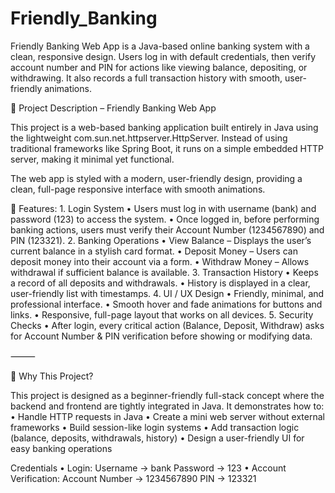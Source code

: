 # Friendly_Banking
Friendly Banking Web App is a Java-based online banking system with a clean, responsive design. Users log in with default credentials, then verify account number and PIN for actions like viewing balance, depositing, or withdrawing. It also records a full transaction history with smooth, user-friendly animations.

📖 Project Description – Friendly Banking Web App

This project is a web-based banking application built entirely in Java using the lightweight com.sun.net.httpserver.HttpServer. Instead of using traditional frameworks like Spring Boot, it runs on a simple embedded HTTP server, making it minimal yet functional.

The web app is styled with a modern, user-friendly design, providing a clean, full-page responsive interface with smooth animations.

🔑 Features:
	1.	Login System
	•	Users must log in with username (bank) and password (123) to access the system.
	•	Once logged in, before performing banking actions, users must verify their Account Number (1234567890) and PIN (123321).
	2.	Banking Operations
	•	View Balance – Displays the user’s current balance in a stylish card format.
	•	Deposit Money – Users can deposit money into their account via a form.
	•	Withdraw Money – Allows withdrawal if sufficient balance is available.
	3.	Transaction History
	•	Keeps a record of all deposits and withdrawals.
	•	History is displayed in a clear, user-friendly list with timestamps.
	4.	UI / UX Design
	•	Friendly, minimal, and professional interface.
	•	Smooth hover and fade animations for buttons and links.
	•	Responsive, full-page layout that works on all devices.
	5.	Security Checks
	•	After login, every critical action (Balance, Deposit, Withdraw) asks for Account Number & PIN verification before showing or modifying data.

⸻

🎯 Why This Project?

This project is designed as a beginner-friendly full-stack concept where the backend and frontend are tightly integrated in Java. It demonstrates how to:
	•	Handle HTTP requests in Java
	•	Create a mini web server without external frameworks
	•	Build session-like login systems
	•	Add transaction logic (balance, deposits, withdrawals, history)
	•	Design a user-friendly UI for easy banking operations




Credentials
	•	Login:
Username → bank
Password → 123
	•	Account Verification:
Account Number → 1234567890
PIN → 123321
